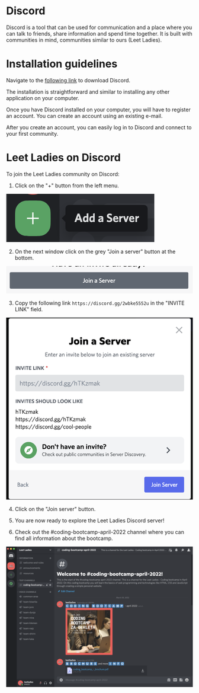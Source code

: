 # Discord

Discord is a tool that can be used for communication and a place where you can talk to friends, share information and spend time together. It is built with communities in mind, communities similar to ours (Leet Ladies).

# Installation guidelines

Navigate to the [following link](https://discord.com/download) to download Discord.

The installation is straightforward and similar to installing any other application on your computer. 

Once you have Discord installed on your computer, you will have to register an account. You can create an account using an existing e-mail. 

After you create an account, you can easily log in to Discord and connect to your first community.

# Leet Ladies on Discord

To join the Leet Ladies community on Discord:

1. Click on the "+" button from the left menu.

![Add Server](./images/addserver.png)

2. On the next window click on the grey "Join a server" button at the bottom.

![Join Server](./images/joinserver.png)

3. Copy the following link `https://discord.gg/2wbke5552u` in the "INVITE LINK" field.

![Join Server](./images/joinserver2.png) 

4. Click on the "Join server" button.

5. You are now ready to explore the Leet Ladies Discord server!

6. Check out the #coding-bootcamp-april-2022 channel where you can find all information about the bootcamp. 

![Coding bootcamp](./images/leetladiesdiscord.png) 